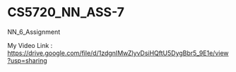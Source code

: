 # CS5720_NN_ASS-7

NN_6_Assignment

My Video Link : https://drive.google.com/file/d/1zdgnIMwZlyvDsiHQftU5DygBbr5_9E1e/view?usp=sharing
